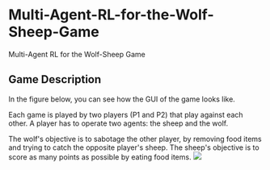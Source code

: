 # Multi-Agent-RL-for-the-Wolf-Sheep-Game
Multi-Agent RL for the Wolf-Sheep Game

## Game Description
In the figure below, you can see how the GUI of the game looks like.

Each game is played by two players (P1 and P2) that play against each other. A player has to operate two agents: the sheep and the wolf.

The wolf's objective is to sabotage the other player, by removing food items and trying to catch the opposite player's sheep. The sheep's objective is to score as many points as possible by eating food items.
![]([https://github.com/lineojcd/EE260-Advanced-Robotics-Dynamics-Control-and-Planning-for-Aerial-Robots/blob/main/src/demo.gif](https://github.com/lineojcd/Multi-Agent-RL-for-the-Wolf-Sheep-Game/blob/main/src/sheepgame.png))
